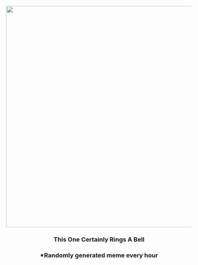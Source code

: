 <p align="center">
        <img src="https://i.redd.it/lqi983t9grt91.jpg" width="600" height="600">
        </p>
        <h3 align="center">This One Certainly Rings A Bell</h3>
        <h3 align="center">*Randomly generated meme every hour</h3>
    